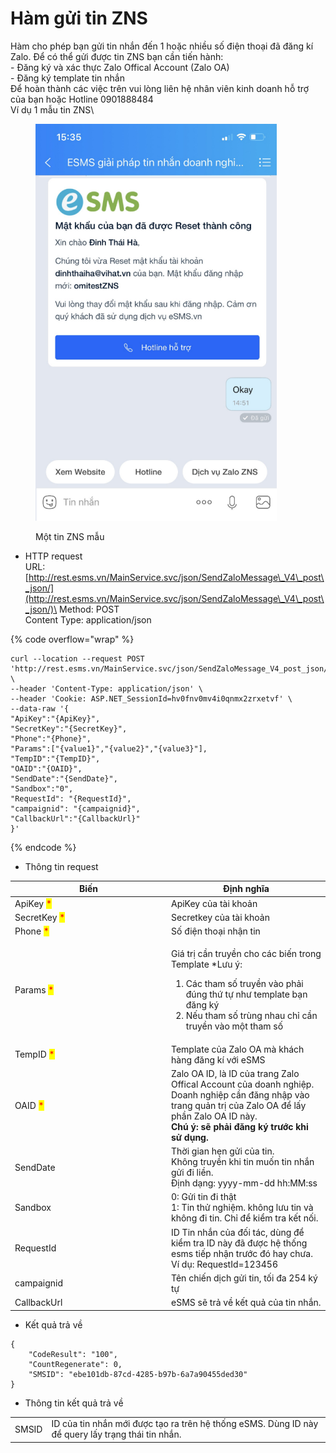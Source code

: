 # Hàm gửi tin ZNS

Hàm cho phép bạn gửi tin nhắn đến 1 hoặc nhiều số điện thoại đã đăng kí Zalo. Để có thể gửi được tin ZNS bạn cần tiến hành:\
\- Đăng ký và xác thực Zalo Offical Account (Zalo OA)\
\- Đăng ký template tin nhắn\
Để hoàn thành các việc trên vui lòng liên hệ nhân viên kinh doanh hỗ trợ của bạn hoặc Hotline 0901888484\
Ví dụ 1 mẫu tin ZNS\


<figure><img src="../../.gitbook/assets/Untitled.png" alt=""><figcaption><p>Một tin ZNS mẫu</p></figcaption></figure>

* HTTP request\
  URL: [http://rest.esms.vn/MainService.svc/json/SendZaloMessage\_V4\_post\_json/](http://rest.esms.vn/MainService.svc/json/SendZaloMessage\_V4\_post\_json/)\
  Method: POST\
  Content Type: application/json

{% code overflow="wrap" %}
```
curl --location --request POST 'http://rest.esms.vn/MainService.svc/json/SendZaloMessage_V4_post_json/' \
--header 'Content-Type: application/json' \
--header 'Cookie: ASP.NET_SessionId=hv0fnv0mv4i0qnmx2zrxetvf' \
--data-raw '{
"ApiKey":"{ApiKey}",
"SecretKey":"{SecretKey}",
"Phone":"{Phone}",
"Params":["{value1}","{value2}","{value3}"],
"TempID":"{TempID}",
"OAID":"{OAID}",
"SendDate":"{SendDate}",
"Sandbox":"0",
"RequestId": "{RequestId}",
"campaignid": "{campaignid}",
"CallbackUrl":"{CallbackUrl}"
}'

```
{% endcode %}

* Thông tin request

<table><thead><tr><th width="236">Biến</th><th>Định nghĩa</th></tr></thead><tbody><tr><td>ApiKey <mark style="color:red;">*</mark></td><td>ApiKey của tài khoản</td></tr><tr><td>SecretKey <mark style="color:red;">*</mark></td><td>Secretkey của tài khoản</td></tr><tr><td>Phone <mark style="color:red;">*</mark></td><td>Số điện thoại nhận tin</td></tr><tr><td>Params <mark style="color:red;">*</mark></td><td><p></p><p>Giá trị cần truyền cho các biến trong Template *Lưu ý:</p><ol><li>Các tham số truyền vào phải đúng thứ tự như template bạn đăng ký</li><li>Nếu tham số trùng nhau chỉ cần truyền vào một tham số</li></ol></td></tr><tr><td>TempID <mark style="color:red;">*</mark></td><td>Template của Zalo OA mà khách hàng đăng kí với eSMS</td></tr><tr><td>OAID <mark style="color:red;">*</mark></td><td>Zalo OA ID, là ID của trang Zalo Offical Account của doanh nghiệp. Doanh nghiệp cần đăng nhập vào trang quản trị của Zalo OA để lấy phần Zalo OA ID này. <br><strong>Chú ý: sẽ phải đăng ký trước khi sử dụng.</strong></td></tr><tr><td>SendDate</td><td>Thời gian hẹn gửi của tin. <br>Không truyền khi tin muốn tin nhắn gửi đi liền.<br>Định dạng: yyyy-mm-dd hh:MM:ss</td></tr><tr><td>Sandbox</td><td>0: Gửi tin đi thật<br>1: Tin thử nghiệm. không lưu tin và không đi tin. Chỉ để kiểm tra kết nối.</td></tr><tr><td>RequestId</td><td>ID Tin nhắn của đối tác, dùng để kiểm tra ID này đã được hệ thống esms tiếp nhận trước đó hay chưa. <br>Ví dụ: RequestId=123456</td></tr><tr><td>campaignid</td><td>Tên chiến dịch gửi tin, tối đa 254 ký tự</td></tr><tr><td>CallbackUrl</td><td>eSMS sẽ trả về kết quả của tin nhắn.</td></tr></tbody></table>

* Kết quả trả về

```
{
    "CodeResult": "100",
    "CountRegenerate": 0,
    "SMSID": "ebe101db-87cd-4285-b97b-6a7a90455ded30"
}
```

* Thông tin kết quả trả về

|       |                                                                                                   |
| ----- | ------------------------------------------------------------------------------------------------- |
| SMSID | ID của tin nhắn mới được tạo ra trên hệ thống eSMS. Dùng ID này để query lấy trạng thái tin nhắn. |
